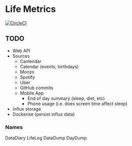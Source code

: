 # Life Metrics

[![CircleCI](https://circleci.com/gh/jemgunay/life-metrics/tree/master.svg?style=svg)](https://circleci.com/gh/jemgunay/life-metrics/tree/master)

## TODO

* Web API
* Sources
  * Canlendar
  * Calendar (events, birthdays)
  * Monzo
  * Spotify
  * Uber
  * GitHub commits
  * Mobile App
    * End of day summary (sleep, diet, etc)
    * Phone usage (i.e. does screen time affect sleep) 
* Influx storage
* Dockerise (persist influx data)

### Names

DataDiary
LifeLog
DataDump
DayDump

